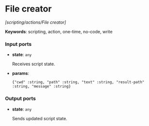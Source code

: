 # File creator

_[scripting/actions/File creator]_

__Keywords__: scripting, action, one-time, no-code, write

### Input ports

* __state__: ` any `


    Receives script state.  


* __params__: 
    ```
    {"cwd" :string, "path" :string, "text" :string, "result-path" :string, "message" :string}
    ```

### Output ports

* __state__: ` any `


    Sends updated script state.  

